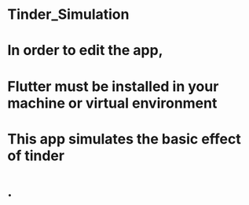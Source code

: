 # Tinder_Simulation
# In order to edit the app,
# Flutter must be installed in your machine or virtual environment
# 
# This app simulates the basic effect of tinder 
# .
